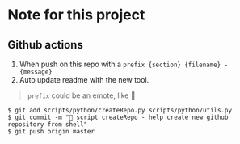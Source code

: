 # Note for this project

## Github actions

1. When push on this repo with a `prefix {section} {filename} - {message}`
2. Auto update readme with the new tool.

> `prefix` could be an emote, like 🤖

```
$ git add scripts/python/createRepo.py scripts/python/utils.py
$ git commit -m "🤖 script createRepo - help create new github repository from shell"
$ git push origin master
```